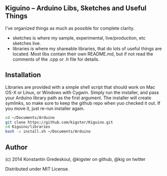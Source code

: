 ## Kiguino – Arduino Libs, Sketches and Useful Things

I've organized things as much as possible for complete clarity.  

  * sketches is where my sample, experimental, live/production, etc sketches live.
  * libraries is where my shareable libraries, that do lots of useful things are located. Most libs contain their own README.md, but if not read the comments of the .cpp or .h file for details. 
 
## Installation

Libraries are provided with a simple shell script that should work on Mac OS-X or Linux, or Windows with Cygwin. Simply run the installer, and pass your Arduino library path as the first argument.  The installer will create symlinks, so make sure to keep the github repo when yuo checked it out.  If you move it, just re-run installer again.

```bash
cd ~/Documents/Arduino
git clone https://github.com/kigster/Kiguino.git
cd Kiguino/libraries
bash -x install.sh ~/Documents/Arduino
```
  
## Author

(c) 2014 Konstantin Gredeskoul, @kigster on github, @kig on twitter

Distributed under MIT License.




